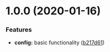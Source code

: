 # 1.0.0 (2020-01-16)


### Features

* **config:** basic functionality ([b217d61](https://github.com/banejs/config/commit/b217d61b9610139ac166801fc4427e5e67d3fdc0))



